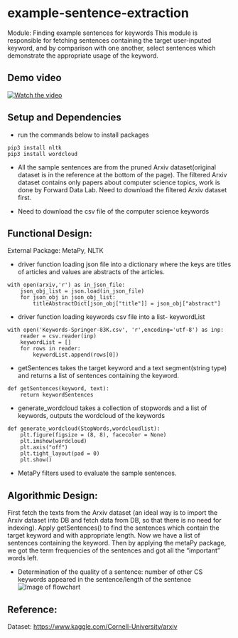# example-sentence-extraction
Module: Finding example sentences for keywords
This module is responsible for fetching sentences containing the target user-inputed keyword, and by comparison with one another, select sentences which demonstrate the appropriate usage of the keyword. 

## Demo video
[![Watch the video](https://img.youtube.com/vi/GjHNIrJioOk/maxresdefault.jpg)](https://www.youtube.com/watch?v=GjHNIrJioOk)


## Setup and Dependencies
- run the commands below to install packages
```
pip3 install nltk
pip3 install wordcloud
```
- All the sample sentences are from the pruned Arxiv dataset(original dataset is in the reference at the bottom of the page). The filtered Arxiv dataset contains only papers about computer science topics, work is done by Forward Data Lab. Need to download the filtered Arxiv dataset first.

- Need to download the csv file of the computer science keywords

## Functional Design:
External Package: MetaPy, NLTK
- driver function loading json file into a dictionary where the keys are titles of articles and values are abstracts of the articles.
```
with open(arxiv,'r') as in_json_file:
    json_obj_list = json.load(in_json_file)
    for json_obj in json_obj_list:
        titleAbstractDict[json_obj["title"]] = json_obj["abstract"]
```
- driver function loading keywords csv file into a list- keywordList
```
with open('Keywords-Springer-83K.csv', 'r',encoding='utf-8') as inp:
    reader = csv.reader(inp)
    keywordList = []
    for rows in reader:
        keywordList.append(rows[0])
```

- getSentences takes the target keyword and a text segment(string type) and returns a list of sentences containing the keyword. 
```
def getSentences(keyword, text):
    return keywordSentences
```
- generate_wordcloud takes a collection of stopwords and a list of keywords, outputs the wordcloud of the keywords
```
def generate_wordcloud(StopWords,wordcloudlist):
    plt.figure(figsize = (8, 8), facecolor = None)
    plt.imshow(wordcloud)
    plt.axis("off")
    plt.tight_layout(pad = 0)
    plt.show()
```
- MetaPy filters used to evaluate the sample sentences.

## Algorithmic Design:
First fetch the texts from the Arxiv dataset (an ideal way is to import the Arxiv dataset into DB and fetch data from DB, so that there is no need for indexing).
Apply getSentences() to find the sentences which contain the target keyword and with appropriate length. Now we have a list of sentences containing the keyword.
Then by applying the metaPy package, we got the term frequencies of the sentences and got all the “important” words left. 

- Determination of the quality of a sentence: number of other CS keywords appeared in the sentence/length of the sentence
![Image of flowchart](https://github.com/Forward-UIUC-2021F/example-sentence-extraction/blob/main/flowchart.png)

## Reference:
Dataset: https://www.kaggle.com/Cornell-University/arxiv
